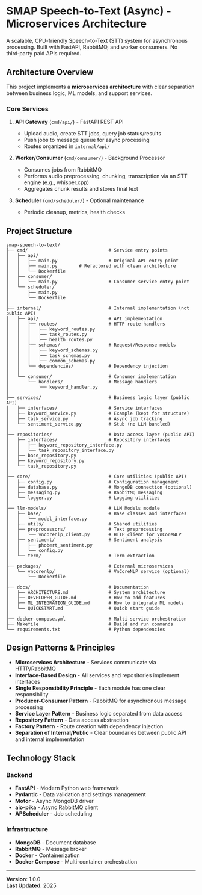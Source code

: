 # SMAP Speech-to-Text (Async) - Microservices Architecture

A scalable, CPU-friendly Speech-to-Text (STT) system for asynchronous processing. Built with FastAPI, RabbitMQ, and worker consumers. No third‑party paid APIs required.

## Architecture Overview

This project implements a **microservices architecture** with clear separation between business logic, ML models, and support services.

### Core Services

1. **API Gateway** (`cmd/api/`) - FastAPI REST API
   - Upload audio, create STT jobs, query job status/results
   - Push jobs to message queue for async processing
   - Routes organized in `internal/api/`

2. **Worker/Consumer** (`cmd/consumer/`) - Background Processor
   - Consumes jobs from RabbitMQ
   - Performs audio preprocessing, chunking, transcription via an STT engine (e.g., whisper.cpp)
   - Aggregates chunk results and stores final text

3. **Scheduler** (`cmd/scheduler/`) - Optional maintenance
   - Periodic cleanup, metrics, health checks

## Project Structure

```
smap-speech-to-text/
├── cmd/                              # Service entry points
│   ├── api/
│   │   ├── main.py                   # Original API entry point
│   │   ├── main.py        # Refactored with clean architecture
│   │   └── Dockerfile
│   ├── consumer/
│   │   └── main.py                   # Consumer service entry point
│   └── scheduler/
│       ├── main.py
│       └── Dockerfile
│
├── internal/                         # Internal implementation (not public API)
│   ├── api/                          # API implementation
│   │   ├── routes/                   # HTTP route handlers
│   │   │   ├── keyword_routes.py
│   │   │   ├── task_routes.py
│   │   │   ├── health_routes.py
│   │   ├── schemas/                  # Request/Response models
│   │   │   ├── keyword_schemas.py
│   │   │   ├── task_schemas.py
│   │   │   └── common_schemas.py
│   │   └── dependencies/             # Dependency injection
│   │
│   └── consumer/                     # Consumer implementation
│       └── handlers/                 # Message handlers
│           └── keyword_handler.py
│
├── services/                         # Business logic layer (public API)
│   ├── interfaces/                   # Service interfaces
│   ├── keyword_service.py            # Example (kept for structure)
│   ├── task_service.py               # Async job tracking
│   └── sentiment_service.py          # Stub (no LLM bundled)
│
├── repositories/                     # Data access layer (public API)
│   ├── interfaces/                   # Repository interfaces
│   │   ├── keyword_repository_interface.py
│   │   └── task_repository_interface.py
│   ├── base_repository.py
│   ├── keyword_repository.py
│   └── task_repository.py
│
├── core/                             # Core utilities (public API)
│   ├── config.py                     # Configuration management
│   ├── database.py                   # MongoDB connection (optional)
│   ├── messaging.py                  # RabbitMQ messaging
│   └── logger.py                     # Logging utilities
│
├── llm-models/                       # LLM Models module
│   ├── base/                         # Base classes and interfaces
│   │   └── model_interface.py
│   ├── utils/                        # Shared utilities
│   ├── preprocessors/                # Text preprocessing
│   │   └── vncorenlp_client.py       # HTTP client for VnCoreNLP
│   ├── sentiment/                    # Sentiment analysis
│   │   ├── phobert_sentiment.py
│   │   └── config.py
│   └── term/                         # Term extraction
│
├── packages/                         # External microservices
│   └── vncorenlp/                    # VnCoreNLP service (optional)
│       └── Dockerfile
│
├── docs/                             # Documentation
│   ├── ARCHITECTURE.md               # System architecture
│   ├── DEVELOPER_GUIDE.md            # How to add features
│   ├── ML_INTEGRATION_GUIDE.md       # How to integrate ML models
│   └── QUICKSTART.md                 # Quick start guide
│
├── docker-compose.yml                # Multi-service orchestration
├── Makefile                          # Build and run commands
└── requirements.txt                  # Python dependencies
```

## Design Patterns & Principles

- **Microservices Architecture** - Services communicate via HTTP/RabbitMQ
- **Interface-Based Design** - All services and repositories implement interfaces
- **Single Responsibility Principle** - Each module has one clear responsibility
- **Producer-Consumer Pattern** - RabbitMQ for asynchronous message processing
- **Service Layer Pattern** - Business logic separated from data access
- **Repository Pattern** - Data access abstraction
- **Factory Pattern** - Route creation with dependency injection
- **Separation of Internal/Public** - Clear boundaries between public API and internal implementation

## Technology Stack

### Backend
- **FastAPI** - Modern Python web framework
- **Pydantic** - Data validation and settings management
- **Motor** - Async MongoDB driver
- **aio-pika** - Async RabbitMQ client
- **APScheduler** - Job scheduling

### Infrastructure
- **MongoDB** - Document database
- **RabbitMQ** - Message broker
- **Docker** - Containerization
- **Docker Compose** - Multi-container orchestration

---

**Version**: 1.0.0  
**Last Updated**: 2025
